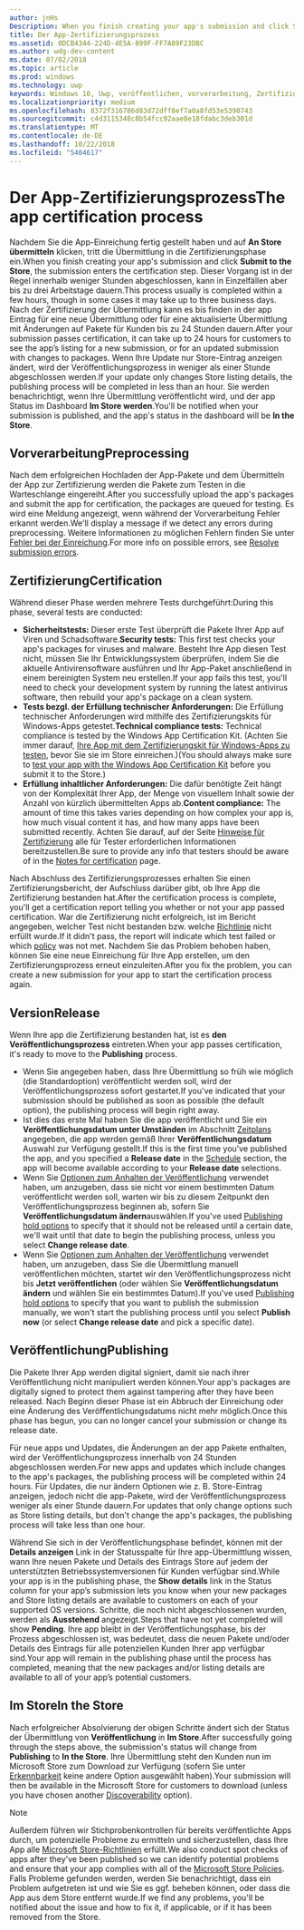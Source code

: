```yaml
---
author: jnHs
Description: When you finish creating your app's submission and click Submit to the Store, the submission enters the certification step.
title: Der App-Zertifizierungsprozess
ms.assetid: 0DCB4344-224D-4E5A-899F-FF7A89F23DBC
ms.author: wdg-dev-content
ms.date: 07/02/2018
ms.topic: article
ms.prod: windows
ms.technology: uwp
keywords: Windows 10, Uwp, veröffentlichen, vorverarbeitung, Zertifizierung, freigeben, Ausstehend, übermitteln, veröffentlichen, Status, Zeit
ms.localizationpriority: medium
ms.openlocfilehash: 8372f316786d83d72dff8ef7a0a8fd53e5390743
ms.sourcegitcommit: c4d3115348c8b54fcc92aae8e18fdabc3deb301d
ms.translationtype: MT
ms.contentlocale: de-DE
ms.lasthandoff: 10/22/2018
ms.locfileid: "5404617"
---
```

# <a name="the-app-certification-process"></a><span data-ttu-id="9c153-103">Der App-Zertifizierungsprozess</span><span class="sxs-lookup"><span data-stu-id="9c153-103">The app certification process</span></span>

<span data-ttu-id="9c153-104">Nachdem Sie die App-Einreichung fertig gestellt haben und auf **An Store übermitteln** klicken, tritt die Übermittlung in die Zertifizierungsphase ein.</span><span class="sxs-lookup"><span data-stu-id="9c153-104">When you finish creating your app's submission and click **Submit to the Store**, the submission enters the certification step.</span></span> <span data-ttu-id="9c153-105">Dieser Vorgang ist in der Regel innerhalb weniger Stunden abgeschlossen, kann in Einzelfällen aber bis zu drei Arbeitstage dauern.</span><span class="sxs-lookup"><span data-stu-id="9c153-105">This process usually is completed within a few hours, though in some cases it may take up to three business days.</span></span> <span data-ttu-id="9c153-106">Nach der Zertifizierung der Übermittlung kann es bis finden in der app Eintrag für eine neue Übermittlung oder für eine aktualisierte Übermittlung mit Änderungen auf Pakete für Kunden bis zu 24 Stunden dauern.</span><span class="sxs-lookup"><span data-stu-id="9c153-106">After your submission passes certification, it can take up to 24 hours for customers to see the app’s listing for a new submission, or for an updated submission with changes to packages.</span></span> <span data-ttu-id="9c153-107">Wenn Ihre Update nur Store-Eintrag anzeigen ändert, wird der Veröffentlichungsprozess in weniger als einer Stunde abgeschlossen werden.</span><span class="sxs-lookup"><span data-stu-id="9c153-107">If your update only changes Store listing details, the publishing process will be completed in less than an hour.</span></span>  <span data-ttu-id="9c153-108">Sie werden benachrichtigt, wenn Ihre Übermittlung veröffentlicht wird, und der app Status im Dashboard **Im Store werden**.</span><span class="sxs-lookup"><span data-stu-id="9c153-108">You'll be notified when your submission is published, and the app's status in the dashboard will be **In the Store**.</span></span>

## <a name="preprocessing"></a><span data-ttu-id="9c153-109">Vorverarbeitung</span><span class="sxs-lookup"><span data-stu-id="9c153-109">Preprocessing</span></span>

<span data-ttu-id="9c153-110">Nach dem erfolgreichen Hochladen der App-Pakete und dem Übermitteln der App zur Zertifizierung werden die Pakete zum Testen in die Warteschlange eingereiht.</span><span class="sxs-lookup"><span data-stu-id="9c153-110">After you successfully upload the app's packages and submit the app for certification, the packages are queued for testing.</span></span> <span data-ttu-id="9c153-111">Es wird eine Meldung angezeigt, wenn während der Vorverarbeitung Fehler erkannt werden.</span><span class="sxs-lookup"><span data-stu-id="9c153-111">We'll display a message if we detect any errors during preprocessing.</span></span> <span data-ttu-id="9c153-112">Weitere Informationen zu möglichen Fehlern finden Sie unter [Fehler bei der Einreichung](resolve-submission-errors.md).</span><span class="sxs-lookup"><span data-stu-id="9c153-112">For more info on possible errors, see [Resolve submission errors](resolve-submission-errors.md).</span></span>

## <a name="certification"></a><span data-ttu-id="9c153-113">Zertifizierung</span><span class="sxs-lookup"><span data-stu-id="9c153-113">Certification</span></span>

<span data-ttu-id="9c153-114">Während dieser Phase werden mehrere Tests durchgeführt:</span><span class="sxs-lookup"><span data-stu-id="9c153-114">During this phase, several tests are conducted:</span></span>

-   <span data-ttu-id="9c153-115">**Sicherheitstests:** Dieser erste Test überprüft die Pakete Ihrer App auf Viren und Schadsoftware.</span><span class="sxs-lookup"><span data-stu-id="9c153-115">**Security tests:** This first test checks your app's packages for viruses and malware.</span></span> <span data-ttu-id="9c153-116">Besteht Ihre App diesen Test nicht, müssen Sie Ihr Entwicklungssystem überprüfen, indem Sie die aktuelle Antivirensoftware ausführen und Ihr App-Paket anschließend in einem bereinigten System neu erstellen.</span><span class="sxs-lookup"><span data-stu-id="9c153-116">If your app fails this test, you'll need to check your development system by running the latest antivirus software, then rebuild your app's package on a clean system.</span></span>
-   <span data-ttu-id="9c153-117">**Tests bezgl. der Erfüllung technischer Anforderungen:** Die Erfüllung technischer Anforderungen wird mithilfe des Zertifizierungskits für Windows-Apps getestet.</span><span class="sxs-lookup"><span data-stu-id="9c153-117">**Technical compliance tests:** Technical compliance is tested by the Windows App Certification Kit.</span></span> <span data-ttu-id="9c153-118">(Achten Sie immer darauf, [Ihre App mit dem Zertifizierungskit für Windows-Apps zu testen](../debug-test-perf/windows-app-certification-kit.md), bevor Sie sie im Store einreichen.)</span><span class="sxs-lookup"><span data-stu-id="9c153-118">(You should always make sure to [test your app with the Windows App Certification Kit](../debug-test-perf/windows-app-certification-kit.md) before you submit it to the Store.)</span></span>
-   <span data-ttu-id="9c153-119">**Erfüllung inhaltlicher Anforderungen:** Die dafür benötigte Zeit hängt von der Komplexität Ihrer App, der Menge von visuellem Inhalt sowie der Anzahl von kürzlich übermittelten Apps ab.</span><span class="sxs-lookup"><span data-stu-id="9c153-119">**Content compliance:** The amount of time this takes varies depending on how complex your app is, how much visual content it has, and how many apps have been submitted recently.</span></span> <span data-ttu-id="9c153-120">Achten Sie darauf, auf der Seite [Hinweise für Zertifizierung](notes-for-certification.md) alle für Tester erforderlichen Informationen bereitzustellen.</span><span class="sxs-lookup"><span data-stu-id="9c153-120">Be sure to provide any info that testers should be aware of in the [Notes for certification](notes-for-certification.md) page.</span></span>

<span data-ttu-id="9c153-121">Nach Abschluss des Zertifizierungsprozesses erhalten Sie einen Zertifizierungsbericht, der Aufschluss darüber gibt, ob Ihre App die Zertifizierung bestanden hat.</span><span class="sxs-lookup"><span data-stu-id="9c153-121">After the certification process is complete, you'll get a certification report telling you whether or not your app passed certification.</span></span> <span data-ttu-id="9c153-122">War die Zertifizierung nicht erfolgreich, ist im Bericht angegeben, welcher Test nicht bestanden bzw. welche [Richtlinie](https://docs.microsoft.com/legal/windows/agreements/store-policies) nicht erfüllt wurde.</span><span class="sxs-lookup"><span data-stu-id="9c153-122">If it didn't pass, the report will indicate which test failed or which [policy](https://docs.microsoft.com/legal/windows/agreements/store-policies) was not met.</span></span> <span data-ttu-id="9c153-123">Nachdem Sie das Problem behoben haben, können Sie eine neue Einreichung für Ihre App erstellen, um den Zertifizierungsprozess erneut einzuleiten.</span><span class="sxs-lookup"><span data-stu-id="9c153-123">After you fix the problem, you can create a new submission for your app to start the certification process again.</span></span>

## <a name="release"></a><span data-ttu-id="9c153-124">Version</span><span class="sxs-lookup"><span data-stu-id="9c153-124">Release</span></span>

<span data-ttu-id="9c153-125">Wenn Ihre app die Zertifizierung bestanden hat, ist es **den Veröffentlichungsprozess** eintreten.</span><span class="sxs-lookup"><span data-stu-id="9c153-125">When your app passes certification, it's ready to move to the **Publishing** process.</span></span>

- <span data-ttu-id="9c153-126">Wenn Sie angegeben haben, dass Ihre Übermittlung so früh wie möglich (die Standardoption) veröffentlicht werden soll, wird der Veröffentlichungsprozess sofort gestartet.</span><span class="sxs-lookup"><span data-stu-id="9c153-126">If you've indicated that your submission should be published as soon as possible (the default option), the publishing process will begin right away.</span></span>
- <span data-ttu-id="9c153-127">Ist dies das erste Mal haben Sie die app veröffentlicht und Sie ein **Veröffentlichungsdatum unter Umständen** im Abschnitt [Zeitplans](configure-precise-release-scheduling.md#release) angegeben, die app werden gemäß Ihrer **Veröffentlichungsdatum** Auswahl zur Verfügung gestellt.</span><span class="sxs-lookup"><span data-stu-id="9c153-127">If this is the first time you've published the app, and you specified a **Release date** in the [Schedule](configure-precise-release-scheduling.md#release) section, the app will become available according to your **Release date** selections.</span></span>
- <span data-ttu-id="9c153-128">Wenn Sie [Optionen zum Anhalten der Veröffentlichung](manage-submission-options.md#publishing-hold-options) verwendet haben, um anzugeben, dass sie nicht vor einem bestimmten Datum veröffentlicht werden soll, warten wir bis zu diesem Zeitpunkt den Veröffentlichungsprozess beginnen ab, sofern Sie **Veröffentlichungsdatum ändern**auswählen.</span><span class="sxs-lookup"><span data-stu-id="9c153-128">If you've used [Publishing hold options](manage-submission-options.md#publishing-hold-options) to specify that it should not be released until a certain date, we'll wait until that date to begin the publishing process, unless you select **Change release date**.</span></span>
- <span data-ttu-id="9c153-129">Wenn Sie [Optionen zum Anhalten der Veröffentlichung](manage-submission-options.md#publishing-hold-options) verwendet haben, um anzugeben, dass Sie die Übermittlung manuell veröffentlichen möchten, startet wir den Veröffentlichungsprozess nicht bis **Jetzt veröffentlichen** (oder wählen Sie **Veröffentlichungsdatum ändern** und wählen Sie ein bestimmtes Datum).</span><span class="sxs-lookup"><span data-stu-id="9c153-129">If you've used [Publishing hold options](manage-submission-options.md#publishing-hold-options) to specify that you want to publish the submission manually, we won't start the publishing process until you select **Publish now** (or select **Change release date** and pick a specific date).</span></span>


## <a name="publishing"></a><span data-ttu-id="9c153-130">Veröffentlichung</span><span class="sxs-lookup"><span data-stu-id="9c153-130">Publishing</span></span>

<span data-ttu-id="9c153-131">Die Pakete Ihrer App werden digital signiert, damit sie nach ihrer Veröffentlichung nicht manipuliert werden können.</span><span class="sxs-lookup"><span data-stu-id="9c153-131">Your app's packages are digitally signed to protect them against tampering after they have been released.</span></span> <span data-ttu-id="9c153-132">Nach Beginn dieser Phase ist ein Abbruch der Einreichung oder eine Änderung des Veröffentlichungsdatums nicht mehr möglich.</span><span class="sxs-lookup"><span data-stu-id="9c153-132">Once this phase has begun, you can no longer cancel your submission or change its release date.</span></span>

<span data-ttu-id="9c153-133">Für neue apps und Updates, die Änderungen an der app Pakete enthalten, wird der Veröffentlichungsprozess innerhalb von 24 Stunden abgeschlossen werden.</span><span class="sxs-lookup"><span data-stu-id="9c153-133">For new apps and updates which include changes to the app's packages, the publishing process will be completed within 24 hours.</span></span> <span data-ttu-id="9c153-134">Für Updates, die nur ändern Optionen wie z. B. Store-Eintrag anzeigen, jedoch nicht die app-Pakete, wird der Veröffentlichungsprozess weniger als einer Stunde dauern.</span><span class="sxs-lookup"><span data-stu-id="9c153-134">For updates that only change options such as Store listing details, but don't change the app's packages, the publishing process will take less than one hour.</span></span>

<span data-ttu-id="9c153-135">Während Sie sich in der Veröffentlichungsphase befindet, können mit der **Details anzeigen** Link in der Statusspalte für Ihre app-Übermittlung wissen, wann Ihre neuen Pakete und Details des Eintrags Store auf jedem der unterstützten Betriebssystemversionen für Kunden verfügbar sind.</span><span class="sxs-lookup"><span data-stu-id="9c153-135">While your app is in the publishing phase, the **Show details** link in the Status column for your app’s submission lets you know when your new packages and Store listing details are available to customers on each of your supported OS versions.</span></span> <span data-ttu-id="9c153-136">Schritte, die noch nicht abgeschlossenen wurden, werden als **Ausstehend** angezeigt.</span><span class="sxs-lookup"><span data-stu-id="9c153-136">Steps that have not yet completed will show **Pending**.</span></span> <span data-ttu-id="9c153-137">Ihre app bleibt in der Veröffentlichungsphase, bis der Prozess abgeschlossen ist, was bedeutet, dass die neuen Pakete und/oder Details des Eintrags für alle potenziellen Kunden Ihrer app verfügbar sind.</span><span class="sxs-lookup"><span data-stu-id="9c153-137">Your app will remain in the publishing phase until the process has completed, meaning that the new packages and/or listing details are available to all of your app’s potential customers.</span></span>

## <a name="in-the-store"></a><span data-ttu-id="9c153-138">Im Store</span><span class="sxs-lookup"><span data-stu-id="9c153-138">In the Store</span></span> 

<span data-ttu-id="9c153-139">Nach erfolgreicher Absolvierung der obigen Schritte ändert sich der Status der Übermittlung von **Veröffentlichung** in **Im Store**.</span><span class="sxs-lookup"><span data-stu-id="9c153-139">After successfully going through the steps above, the submission's status will change from **Publishing** to **In the Store**.</span></span> <span data-ttu-id="9c153-140">Ihre Übermittlung steht den Kunden nun im Microsoft Store zum Download zur Verfügung (sofern Sie unter [Erkennbarkeit](choose-visibility-options.md#discoverability) keine andere Option ausgewählt haben).</span><span class="sxs-lookup"><span data-stu-id="9c153-140">Your submission will then be available in the Microsoft Store for customers to download (unless you have chosen another [Discoverability](choose-visibility-options.md#discoverability) option).</span></span> 

> [!NOTE]
> <span data-ttu-id="9c153-141">Außerdem führen wir Stichprobenkontrollen für bereits veröffentlichte Apps durch, um potenzielle Probleme zu ermitteln und sicherzustellen, dass Ihre App alle [Microsoft Store-Richtlinien](https://docs.microsoft.com/legal/windows/agreements/store-policies) erfüllt.</span><span class="sxs-lookup"><span data-stu-id="9c153-141">We also conduct spot checks of apps after they've been published so we can identify potential problems and ensure that your app complies with all of the [Microsoft Store Policies](https://docs.microsoft.com/legal/windows/agreements/store-policies).</span></span> <span data-ttu-id="9c153-142">Falls Probleme gefunden werden, werden Sie benachrichtigt, dass ein Problem aufgetreten ist und wie Sie es ggf. beheben können, oder dass die App aus dem Store entfernt wurde.</span><span class="sxs-lookup"><span data-stu-id="9c153-142">If we find any problems, you'll be notified about the issue and how to fix it, if applicable, or if it has been removed from the Store.</span></span>

 

 

 




